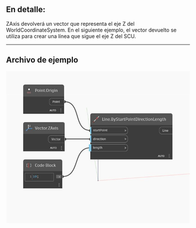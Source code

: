 ## En detalle:
ZAxis devolverá un vector que representa el eje Z del WorldCoordinateSystem. En el siguiente ejemplo, el vector devuelto se utiliza para crear una línea que sigue el eje Z del SCU.
___
## Archivo de ejemplo

![ZAxis](./Autodesk.DesignScript.Geometry.Vector.ZAxis_img.jpg)

